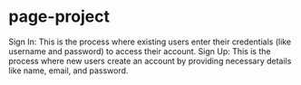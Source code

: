 # page-project
Sign In: This is the process where existing users enter their credentials (like username and password) to access their account.  Sign Up: This is the process where new users create an account by providing necessary details like name, email, and password.
